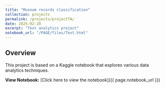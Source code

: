```yaml
---
title: "Museum records classification"
collection: projects
permalink: /projects/projectTA/
date: 2025-02-28
excerpt: "Text analytics project"
notebook_url: "/PAGE/files/Text.html"
---
```

## Overview

This project is based on a Kaggle notebook that explores various data analytics techniques.

**View Notebook:** [Click here to view the notebook]({{ page.notebook_url }})
